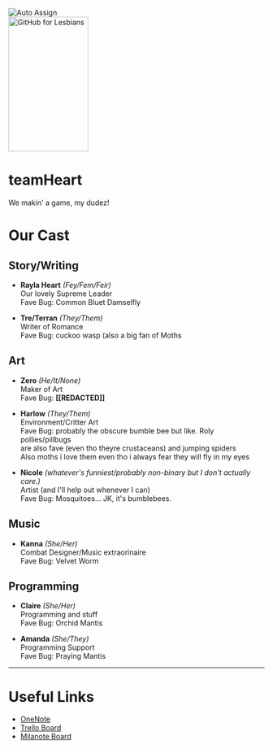 ![Auto Assign](https://github.com/teamHeart/Petial/actions/workflows/AutoAssign.yml/badge.svg)<br />
<img width="157" height="265" alt="GitHub for Lesbians" src="https://github.com/user-attachments/assets/2218d8f3-9dad-4b3d-9cb7-119893cbe17b" />   <br/> 
# teamHeart 
We makin' a game, my dudez!

# Our Cast
## Story/Writing
* **Rayla Heart** *(Fey/Fem/Feir)* \
  Our lovely Supreme Leader \
  Fave Bug: Common Bluet Damselfly
  
* **Tre/Terran** *(They/Them)* \
  Writer of Romance \
  Fave Bug: cuckoo wasp (also a big fan of Moths
  
## Art
* **Zero** *(He/It/None)* \
  Maker of Art \
  Fave Bug: **[[REDACTED]]**
  
* **Harlow** *(They/Them)* \
  Environment/Critter Art \
  Fave Bug: probably the obscure bumble bee but like. Roly pollies/pillbugs \
  are also fave (even tho theyre crustaceans) and jumping spiders \
  Also moths i love them even tho i always fear they will fly in my eyes
  
* **Nicole** *(whatever's funniest/probably non-binary but I don't actually care.)* \
  Artist (and I'll help out whenever I can) \
  Fave Bug: Mosquitoes... JK, it's bumblebees.
  
## Music
* **Kanna** *(She/Her)* \
  Combat Designer/Music extraorinaire \
  Fave Bug: Velvet Worm
  
## Programming
* **Claire** *(She/Her)* \
  Programming and stuff \
  Fave Bug: Orchid Mantis
  
* **Amanda** *(She/They)* \
  Programming Support \
  Fave Bug: Praying Mantis
  
---

# Useful Links
* [OneNote](https://onedrive.live.com/view.aspx?resid=48571935547B5873!s7f8a6dccf7b7461cb69a962fda9b2376&migratedtospo=true&redeem=aHR0cHM6Ly8xZHJ2Lm1zL28vYy80ODU3MTkzNTU0N2I1ODczL0VzeHRpbi0zOXh4R3RwcVdMOXFiSTNZQjRVTVlhMzN1RGF3RjFKbkVHYUFTVEE_ZT1rS2QzakM&wd=target%28Story%20Line.one%7C3dc69cea-3626-492f-aca9-11ee746a5b35%2FRough%20Draft%20All%7C25562484-95c9-4c1a-86ce-cb2a0eaf2e8e%2F%29&wdorigin=NavigationUrl)
* [Trello Board](https://trello.com/invite/b/68bf05319617a680eec49ed6/ATTIf7de3e469c8aa7002ea803af092332bfCA6132E3/team-heart-project)
* [Milanote Board](https://app.milanote.com/1V0RD01qpvJEbP?p=AUwTV7Kdxpn)
